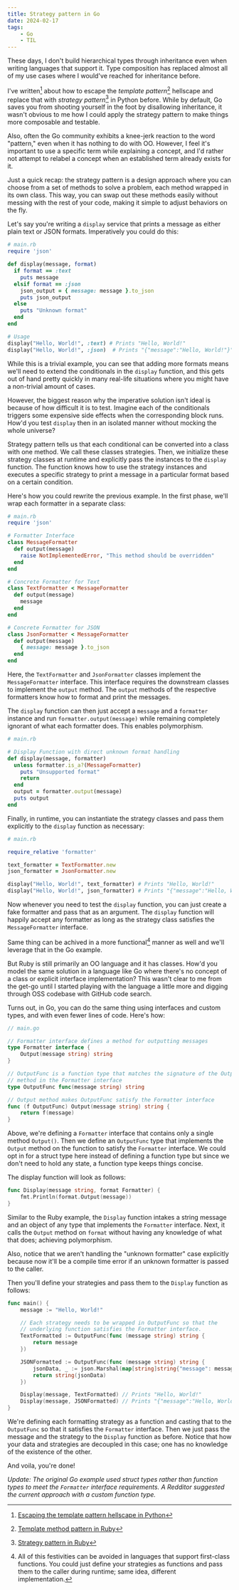 ```yaml
---
title: Strategy pattern in Go
date: 2024-02-17
tags:
    - Go
    - TIL
---
```


These days, I don't build hierarchical types through inheritance even when writing languages
that support it. Type composition has replaced almost all of my use cases where I would've
reached for inheritance before.

I've written[^1] about how to escape the _template pattern_[^2] hellscape and replace that
with _strategy pattern_[^3] in Python before. While by default, Go saves you from shooting
yourself in the foot by disallowing inheritance, it wasn't obvious to me how I could apply
the strategy pattern to make things more composable and testable.

Also, often the Go community exhibits a knee-jerk reaction to the word "pattern," even when
it has nothing to do with OO. However, I feel it's important to use a specific term while
explaining a concept, and I'd rather not attempt to relabel a concept when an established
term already exists for it.

Just a quick recap: the strategy pattern is a design approach where you can choose from a
set of methods to solve a problem, each method wrapped in its own class. This way, you can
swap out these methods easily without messing with the rest of your code, making it simple
to adjust behaviors on the fly.

Let's say you're writing a `display` service that prints a message as either plain text or
JSON formats. Imperatively you could do this:

```rb
# main.rb
require 'json'

def display(message, format)
  if format == :text
    puts message
  elsif format == :json
    json_output = { message: message }.to_json
    puts json_output
  else
    puts "Unknown format"
  end
end

# Usage
display("Hello, World!", :text) # Prints "Hello, World!"
display("Hello, World!", :json)  # Prints "{"message":"Hello, World!"}"
```

While this is a trivial example, you can see that adding more formats means we'll need to
extend the conditionals in the `display` function, and this gets out of hand pretty quickly
in many real-life situations where you might have a non-trivial amount of cases.

However, the biggest reason why the imperative solution isn't ideal is because of how
difficult it is to test. Imagine each of the conditionals triggers some expensive side
effects when the corresponding block runs. How'd you test `display` then in an isolated
manner without mocking the whole universe?

Strategy pattern tells us that each conditional can be converted into a class with one
method. We call these classes strategies. Then, we initialize these strategy classes at
runtime and explicitly pass the instances to the `display` function. The function knows how
to use the strategy instances and executes a specific strategy to print a message in a
particular format based on a certain condition.

Here's how you could rewrite the previous example. In the first phase, we'll wrap each
formatter in a separate class:

```rb
# main.rb
require 'json'

# Formatter Interface
class MessageFormatter
  def output(message)
    raise NotImplementedError, "This method should be overridden"
  end
end

# Concrete Formatter for Text
class TextFormatter < MessageFormatter
  def output(message)
    message
  end
end

# Concrete Formatter for JSON
class JsonFormatter < MessageFormatter
  def output(message)
    { message: message }.to_json
  end
end
```

Here, the `TextFormatter` and `JsonFormatter` classes implement the `MessageFormatter`
interface. This interface requires the downstream classes to implement the `output` method.
The `output` methods of the respective formatters know how to format and print the messages.

The `display` function can then just accept a `message` and a `formatter` instance and run
`formatter.output(message)` while remaining completely ignorant of what each formatter does.
This enables polymorphism.

```rb
# main.rb

# Display Function with direct unknown format handling
def display(message, formatter)
  unless formatter.is_a?(MessageFormatter)
    puts "Unsupported format"
    return
  end
  output = formatter.output(message)
  puts output
end
```

Finally, in runtime, you can instantiate the strategy classes and pass them explicitly to
the `display` function as necessary:

```rb
# main.rb

require_relative 'formatter'

text_formatter = TextFormatter.new
json_formatter = JsonFormatter.new

display("Hello, World!", text_formatter) # Prints "Hello, World!"
display("Hello, World!", json_formatter) # Prints "{"message":"Hello, World!"}"
```

Now whenever you need to test the `display` function, you can just create a fake formatter
and pass that as an argument. The `display` function will happily accept any formatter as
long as the strategy class satisfies the `MessageFormatter` interface.

Same thing can be achived in a more functional[^4] manner as well and we'll leverage that in
the Go example.

But Ruby is still primarily an OO language and it has classes. How'd you model the same
solution in a language like Go where there's no concept of a class or explicit interface
implementation? This wasn't clear to me from the get-go until I started playing with the
language a little more and digging through OSS codebase with GitHub code search.

Turns out, in Go, you can do the same thing using interfaces and custom types, and with even
fewer lines of code. Here's how:

```go
// main.go

// Formatter interface defines a method for outputting messages
type Formatter interface {
	Output(message string) string
}

// OutputFunc is a function type that matches the signature of the Output
// method in the Formatter interface
type OutputFunc func(message string) string

// Output method makes OutputFunc satisfy the Formatter interface
func (f OutputFunc) Output(message string) string {
	return f(message)
}
```

Above, we're defining a `Formatter` interface that contains only a single method `Output()`.
Then we define an `OutputFunc` type that implements the `Output` method on the function to
satisfy the `Formatter` interface. We could opt in for a struct type here instead of
defining a function type but since we don't need to hold any state, a function type keeps
things concise.

The display function will look as follows:

```go
func Display(message string, format Formatter) {
	fmt.Println(format.Output(message))
}
```

Similar to the Ruby example, the `Display` function intakes a string message and an object
of any type that implements the `Formatter` interface. Next, it calls the `Output` method on
`format` without having any knowledge of what that does; achieving polymorphism.

Also, notice that we aren't handling the "unknown formatter" case explicitly because now
it'll be a compile time error if an unknown formatter is passed to the caller.

Then you'll define your strategies and pass them to the `Display` function as follows:

```go
func main() {
    message := "Hello, World!"

    // Each strategy needs to be wrapped in OutputFunc so that the
    // underlying function satisfies the Formatter interface.
    TextFormatted := OutputFunc(func (message string) string {
        return message
    })

    JSONFormatted := OutputFunc(func (message string) string {
        jsonData, _ := json.Marshal(map[string]string{"message": message})
        return string(jsonData)
    })

    Display(message, TextFormatted) // Prints "Hello, World!"
    Display(message, JSONFormatted) // Prints "{"message":"Hello, World!"}"
}
```

We're defining each formatting strategy as a function and casting that to the `OutputFunc`
so that it satisfies the `Formatter` interface. Then we just pass the message and the
strategy to the `Display` function as before. Notice that how your data and strategies are
decoupled in this case; one has no knowledge of the existence of the other.

And voila, you're done!

_Update: The original Go example used struct types rather than function types to meet the
`Formatter` interface requirements. A Redditor suggested the current approach with a custom
function type._

[^1]: [Escaping the template pattern hellscape in Python](/python/escape_template_pattern/)
[^2]:
    [Template method pattern in Ruby](https://refactoring.guru/design-patterns/template-method/ruby/example)

[^3]:
    [Strategy pattern in Ruby](https://refactoring.guru/design-patterns/strategy/ruby/example)

[^4]:
    All of this festivities can be avoided in languages that support first-class functions.
    You could just define your strategies as functions and pass them to the caller during
    runtime; same idea, different implementation.
